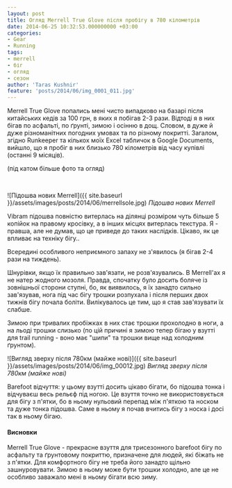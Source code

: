 ```yaml
---
layout: post
title: Огляд Merrell True Glove після пробігу в 780 кілометрів
date: 2014-06-25 10:32:53.000000000 +03:00
categories:
- Gear
- Running
tags:
- merrell
- біг
- огляд
- сезон
author: 'Taras Kushnir'
feature: 'posts/2014/06/img_0001_011.jpg'
---
```


Merrell True Glove попались мені чисто випадково на базарі після китайських кедів за 100 грн, в яких я побігав 2-3 рази. Відтоді я в них бігав по асфальті, по ґрунті, зимою і осінню в дощ. Словом, в дуже й дуже різноманітних погодних умовах та по різному покритті. Загалом, згідно Runkeeper та кількох моїх Excel табличок в Google Documents, вийшло, що я пробіг в них близько 780 кілометрів від часу купівлі (останні 9 місяців).

(під катом більше фото та огляд)

<!--more-->

&nbsp;

![Підошва нових Merrell]({{ site.baseurl }}/assets/images/posts/2014/06/merrellsole.jpg)
*Підошва нових Merrell*

Vibram підошва повністю витерлась на ділянці розміром чуть більше 5 копійок на правому кросівку, а в інших місцях витерлась текстура. Я - правша, але не думав, що це приведе до таких наслідків. Цікаво, як це впливає на техніку бігу..

Всередині особливого неприємного запаху не з'явилось (я бігав 2-4 рази на тиждень).

Шнурівки, якщо їх правильно зав'язати, не розв'язувались. В Merrell'ах я не натер жодного мозоля. Правда, спочатку було досить боляче із зовнішньої сторони ступні, бо, як виявилось, я їх занадто сильно зав'язував, нога під час бігу трошки розпухала і після перших двох тижнів бігу почала боліти. Вилікувалось це тим, що я став зав'язувати їх слабше.

Зимою при тривалих пробіжках в них стає трошки прохолодно в ноги, а на льоді трошки слизько (по цій причині я зимою тепер бігаю у взутті для trail running - воно має "шипи" та трошки вище над холодним ґрунтом).

![Вигляд зверху після 780км (майже нові)]({{ site.baseurl }}/assets/images/posts/2014/06/img_00012.jpg)
*Вигляд зверху після 780км (майже нові)*

Barefoot відчуття: у цьому взутті досить цікаво бігати, бо підошва тонка і відчуваєш весь рельєф під ногою. Це взуття точно не використовується для бігу з п'ятки, бо в ньому нульовий перепад між п'яткою та носком та дуже тонка підошва. Саме в ньому я почав вчитись бігу з носка і досі так в ньому бігаю.
<h4>Висновки</h4>

Merrell True Glove - прекрасне взуття для трисезонного barefoot бігу по асфальту та ґрунтовому покриттю, призначене для людей, які біжать не з п'ятки. Для комфортного бігу не треба його занадто щільно зашнуровувати. Зимою в ньому може бути трошки холодно, але це не особливо заважало мені в ньому бігати всю зиму.
